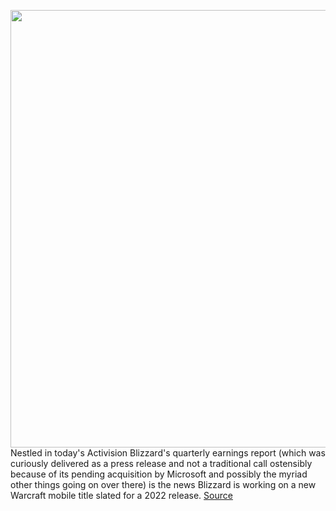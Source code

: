 <img src='https://cdn.vox-cdn.com/thumbor/_4HMUPMS-Ky739-M8T6p3tW6MeM=/0x0:1000x600/1200x800/filters:focal(420x220:580x380)/cdn.vox-cdn.com/uploads/chorus_image/image/70468662/wow_movie_screenwriter.0.jpg' width='700px' /><br/>
Nestled in today's Activision Blizzard's quarterly earnings report (which was curiously delivered as a press release and not a traditional call ostensibly because of its pending acquisition by Microsoft and possibly the myriad other things going on over there) is the news Blizzard is working on a new Warcraft mobile title slated for a 2022 release.
<a href='https://www.theverge.com/2022/2/3/22916663/activision-blizzard-warcraft-mobile-game-2022-release-date'> Source <a/>